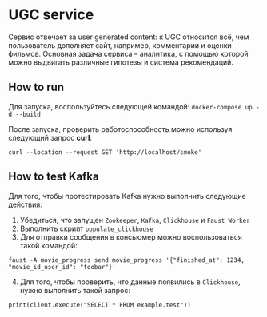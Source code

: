 # UGC service

Сервис отвечает за user generated content: к UGC относится всё, чем пользователь дополняет сайт, например, комментарии и оценки фильмов.
Основная задача сервиса – аналитика, с помощью которой можно выдвигать различные гипотезы и система рекомендаций.

## How to run

Для запуска, воспользуйтесь следующей командой:
`docker-compose up -d --build`

После запуска, проверить работоспособность можно используя следующий запрос **curl**:
```
curl --location --request GET 'http://localhost/smoke'
```

## How to test Kafka
Для того, чтобы протестировать Kafka нужно выполнить следующие действия:
1. Убедиться, что запущен `Zookeeper`, `Kafka`, `Clickhouse` и `Faust Worker`
2. Выполнить скрипт `populate_clickhouse`
3. Для отправки сообщения в консьюмер можно воспользоваться такой командой:
```
faust -A movie_progress send movie_progress '{"finished_at": 1234, "movie_id_user_id": "foobar"}'
```
4. Для того, чтобы проверить, что данные появились в `Clickhouse`, нужно выполнить такой запрос:
```
print(client.execute("SELECT * FROM example.test"))
```